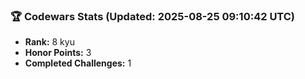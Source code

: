 ### 🏆 Codewars Stats (Updated: 2025-08-25 09:10:42 UTC)

- **Rank:** 8 kyu
- **Honor Points:** 3
- **Completed Challenges:** 1
